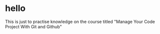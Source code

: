 # hello
This is just to practise knowledge on the course titled "Manage Your Code Project With Git and Github"
